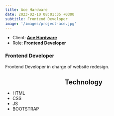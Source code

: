 ```yaml
---
title: Ace Hardware
date: 2023-02-10 08:01:35 +0300
subtitle: Frontend Developer
image: '/images/project-ace.jpg'
---
```


<ul class="list-inline item-details">
    <li>Client:
        <strong><a href="https://www.acehardware.com/">Ace Hardware</a>
        </strong>
    </li>
    <li>Role:
        <strong>Frontend Developer</strong>
    </li>
</ul>

<h3>Frontend Developer</h3>
Frontend Developer in charge of website redesign.

<h2 style="text-align: center; margin-bottom: 10px;">Technology</h2>
<ul class="list-inline item-details">
    <li>HTML</li>
    <li>CSS</li>
    <li>JS</li>
    <li>BOOTSTRAP</li>
</ul>